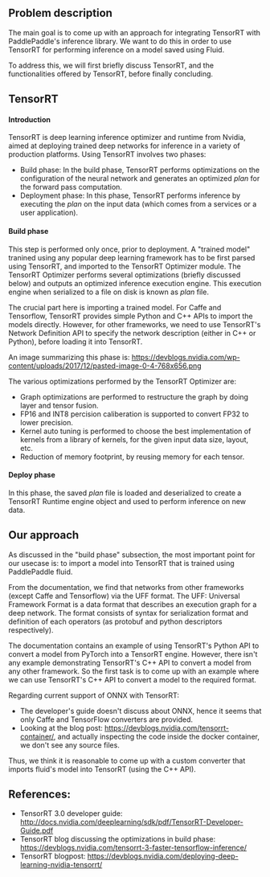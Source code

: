 
## Problem description

The main goal is to come up with an approach for integrating TensorRT with PaddlePaddle's inference library. We want to do this in order to use TensorRT for performing inference on a model saved using Fluid.

To address this, we will first briefly discuss TensorRT, and the functionalities offered by TensorRT, before finally concluding.

## TensorRT 

#### Introduction

TensorRT is deep learning inference optimizer and runtime from Nvidia, aimed at deploying trained deep networks for inference in a variety of production platforms. Using TensorRT involves two phases:
- Build phase: In the build phase, TensorRT performs optimizations on the configuration of the neural network and generates an optimized *plan* for the forward pass computation.
- Deployment phase: In this phase, TensorRT performs inference by executing the *plan* on the input data (which comes from a services or a user application).

#### Build phase

This step is performed only once, prior to deployment. A "trained model" tranined using any popular deep learning framework has to be first parsed using TensorRT, and imported to the TensorRT Optimizer module. The TensorRT Optimizer performs several optimizations (briefly discussed below) and outputs an optimized inference execution engine. This execution engine when serialized to a file on disk is known as *plan* file.

The crucial part here is importing a trained model. For Caffe and Tensorflow, TensorRT provides simple Python and C++ APIs to import the models directly. However, for other frameworks, we need to use TensorRT's Network Definition API to specify the network description (either in C++ or Python), before loading it into TensorRT.

An image summarizing this phase is: https://devblogs.nvidia.com/wp-content/uploads/2017/12/pasted-image-0-4-768x656.png


The various optimizations performed by the TensorRT Optimizer are:
- Graph optimizations are performed to restructure the graph by doing layer and tensor fusion.
- FP16 and INT8 percision caliberation is supported to convert FP32 to lower precision.
- Kernel auto tuning is performed to choose the best implementation of kernels from a library of kernels, for the given input data size, layout, etc.
- Reduction of memory footprint, by reusing memory for each tensor.

#### Deploy phase

In this phase, the saved *plan* file is loaded and deserialized to create a TensorRT Runtime engine object and used to perform inference on new data.


## Our approach

As discussed in the "build phase" subsection, the most important point for our usecase is: to import a model into TensorRT that is trained using PaddlePaddle fluid. 

From the documentation, we find that networks from other frameworks (except Caffe and Tensorflow) via the UFF format. The UFF: Universal Framework Format is a data format that describes an execution graph for a deep network.
The format consists of syntax for serialization format and definition of each operators (as protobuf and python descriptors respectively).

The documentation contains an example of using TensorRT's Python API to convert a model from PyTorch into a TensorRT engine. However, there isn't any example demonstrating TensorRT's C++ API to convert a model from any other framework. So the first task is to come up with an example where we can use TensorRT's C++ API to convert a model to the required format.

Regarding current support of ONNX with TensorRT: 
- The developer's guide doesn't discuss about ONNX, hence it seems that only Caffe and TensorFlow converters are provided.
- Looking at the blog post: https://devblogs.nvidia.com/tensorrt-container/, and actually inspecting the code inside the docker container, we don't see any source files. 

Thus, we think it is reasonable to come up with a custom converter that imports fluid's model into TensorRT (using the C++ API).

## References:

- TensorRT 3.0 developer guide: http://docs.nvidia.com/deeplearning/sdk/pdf/TensorRT-Developer-Guide.pdf
- TensorRT blog discussing the optimizations in build phase: https://devblogs.nvidia.com/tensorrt-3-faster-tensorflow-inference/
- TensorRT blogpost: https://devblogs.nvidia.com/deploying-deep-learning-nvidia-tensorrt/
